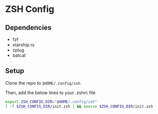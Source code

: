 # ZSH Config

## Dependencies

- fzf
- starship.rs
- zplug
- batcat

## Setup

Clone the repo to `$HOME/.config/zsh`.

Then, add the below lines to your .zshrc file

```zsh
export ZSH_CONFIG_DIR="$HOME/.config/zsh"
[ -f $ZSH_CONFIG_DIR/init.zsh ] && source $ZSH_CONFIG_DIR/init.zsh
```
